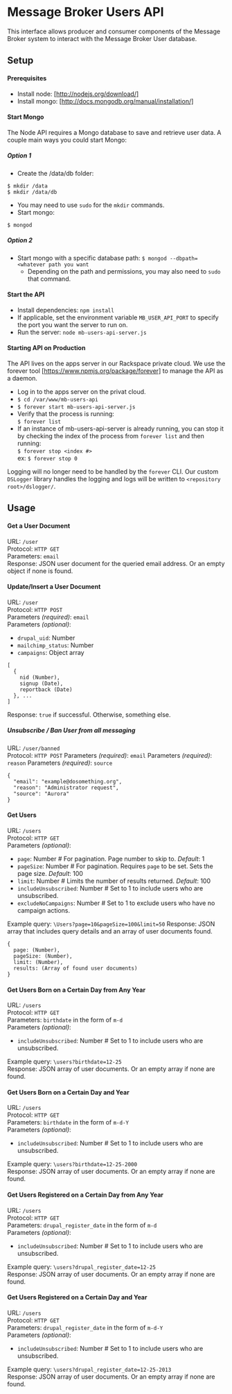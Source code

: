 # Message Broker Users API

This interface allows producer and consumer components of the Message Broker system to interact with the Message Broker User database.

## Setup
#### Prerequisites
- Install node: [http://nodejs.org/download/]
- Install mongo: [http://docs.mongodb.org/manual/installation/]

#### Start Mongo
The Node API requires a Mongo database to save and retrieve user data. A couple main ways you could start Mongo:

##### Option 1
- Create the /data/db folder:
```
$ mkdir /data
$ mkdir /data/db
```
  - You may need to use `sudo` for the `mkdir` commands.
- Start mongo:  
```
$ mongod
```

##### Option 2
- Start mongo with a specific database path: `$ mongod --dbpath=<whatever path you want`
  - Depending on the path and permissions, you may also need to `sudo` that command.

#### Start the API
- Install dependencies: `npm install`
- If applicable, set the environment variable `MB_USER_API_PORT` to specify the port you want the server to run on.
- Run the server: `node mb-users-api-server.js`

#### Starting API on Production
The API lives on the apps server in our Rackspace private cloud. We use the forever tool [https://www.npmjs.org/package/forever] to manage the API as a daemon.
- Log in to the apps server on the privat cloud.
- `$ cd /var/www/mb-users-api`
- `$ forever start mb-users-api-server.js`
- Verify that the process is running:  
  `$ forever list`
- If an instance of mb-users-api-server is already running, you can stop it by checking  the index of the process from `forever list` and then running:  
  `$ forever stop <index #>`  
  ex: `$ forever stop 0`

Logging will no longer need to be handled by the `forever` CLI. Our custom `DSLogger` library handles the logging and logs will be written to `<repository root>/dslogger/`.

## Usage
#### Get a User Document
URL: `/user`  
Protocol: `HTTP GET`  
Parameters: `email`  
Response: JSON user document for the queried email address. Or an empty object if none is found.

#### Update/Insert a User Document
URL: `/user`  
Protocol: `HTTP POST`  
Parameters _(required)_: `email`  
Parameters _(optional)_:  
- `drupal_uid`: Number  
- `mailchimp_status`: Number  
- `campaigns`: Object array  
```
[  
  {  
    nid (Number),  
    signup (Date),  
    reportback (Date)  
  }, ...  
]
```  
Response: `true` if successful. Otherwise, something else.

##### Unsubscribe / Ban User from all messaging
URL: `/user/banned`  
Protocol: `HTTP POST`
Parameters _(required)_: `email`
Parameters _(required)_: `reason`
Parameters _(required)_: `source`
```
{
  "email": "example@dosomething.org",
  "reason": "Administrator request",
  "source": "Aurora"
}
```

#### Get Users
URL: `/users`  
Protocol: `HTTP GET`  
Parameters _(optional)_:  
- `page`: Number  # For pagination. Page number to skip to. _Default_: 1  
- `pageSize`: Number  # For pagination. Requires `page` to be set. Sets the page size. _Default_: 100  
- `limit`: Number  # Limits the number of results returned. _Default_: 100  
- `includeUnsubscribed`: Number  # Set to 1 to include users who are unsubscribed.
- `excludeNoCampaigns`: Number  # Set to 1 to exclude users who have no campaign actions.

Example query: `\Users?page=10&pageSize=100&limit=50`
Response: JSON array that includes query details and an array of user documents found.
```
{
  page: (Number),
  pageSize: (Number),
  limit: (Number),
  results: (Array of found user documents)
}
```

#### Get Users Born on a Certain Day from Any Year
URL: `/users`  
Protocol: `HTTP GET`  
Parameters: `birthdate` in the form of `m-d`  
Parameters _(optional)_:  
- `includeUnsubscribed`: Number  # Set to 1 to include users who are unsubscribed.

Example query: `\users?birthdate=12-25`  
Response: JSON array of user documents. Or an empty array if none are found.

#### Get Users Born on a Certain Day and Year
URL: `/users`  
Protocol: `HTTP GET`  
Parameters: `birthdate` in the form of `m-d-Y`  
Parameters _(optional)_:  
- `includeUnsubscribed`: Number  # Set to 1 to include users who are unsubscribed.

Example query: `\users?birthdate=12-25-2000`  
Response: JSON array of user documents. Or an empty array if none are found.

#### Get Users Registered on a Certain Day from Any Year
URL: `/users`  
Protocol: `HTTP GET`  
Parameters: `drupal_register_date` in the form of `m-d`  
Parameters _(optional)_:  
- `includeUnsubscribed`: Number  # Set to 1 to include users who are unsubscribed.

Example query: `\users?drupal_register_date=12-25`  
Response: JSON array of user documents. Or an empty array if none are found.

#### Get Users Registered on a Certain Day and Year
URL: `/users`  
Protocol: `HTTP GET`  
Parameters: `drupal_register_date` in the form of `m-d-Y`  
Parameters _(optional)_:  
- `includeUnsubscribed`: Number  # Set to 1 to include users who are unsubscribed.

Example query: `\users?drupal_register_date=12-25-2013`  
Response: JSON array of user documents. Or an empty array if none are found.
